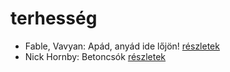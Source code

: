 # terhesség

- Fable, Vavyan: Apád, anyád ide lőjön! [részletek](_details/%7Bopf.creator%7D.md#id_179)
- Nick Hornby: Betoncsók [részletek](_details/%7Bopf.creator%7D.md#id_708)